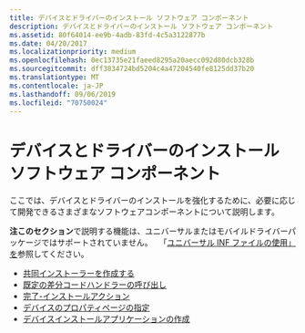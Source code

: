 ```yaml
---
title: デバイスとドライバーのインストール ソフトウェア コンポーネント
description: デバイスとドライバーのインストール ソフトウェア コンポーネント
ms.assetid: 80f64014-ee9b-4adb-83fd-4c5a3122877b
ms.date: 04/20/2017
ms.localizationpriority: medium
ms.openlocfilehash: 0ec13735e21faeed8295a20aecc092d80dcb328b
ms.sourcegitcommit: dff3834724bd5204c4a47204540fe8125dd37b20
ms.translationtype: MT
ms.contentlocale: ja-JP
ms.lasthandoff: 09/06/2019
ms.locfileid: "70750024"
---
```

# <a name="device-and-driver-installation-software-components"></a>デバイスとドライバーのインストール ソフトウェア コンポーネント


ここでは、デバイスとドライバーのインストールを強化するために、必要に応じて開発できるさまざまなソフトウェアコンポーネントについて説明します。

**注このセクション**で説明する機能は、ユニバーサルまたはモバイルドライバーパッケージではサポートされていません。   「[ユニバーサル INF ファイルの使用」を](using-a-universal-inf-file.md)参照してください。

 

-   [共同インストーラーを作成する](writing-a-co-installer.md)
-   [既定の差分コードハンドラーの呼び出し](calling-the-default-dif-code-handlers.md)
-   [完了-インストールアクション](finish-install-actions--windows-vista-and-later-.md)
-   [デバイスのプロパティページの指定](providing-device-property-pages.md)
-   [デバイスインストールアプリケーションの作成](writing-a-device-installation-application.md)

 

 





